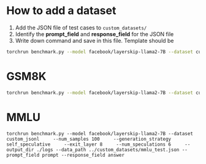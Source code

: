 # How to add a dataset
1. Add the JSON file of test cases to `custom_datasets/`
2. Identify the **prompt_field** and **response_field** for the JSON file
3. Write down command and save in this file. Template should be

```bash
torchrun benchmark.py --model facebook/layerskip-llama2-7B --dataset custom_jsonl     --num_samples 100     --generation_strategy self_speculative     --exit_layer 8     --num_speculations 6     --output_dir ./logs --data_path PATH_JSON_FILE --prompt_field PROMPT_FIELD --response_field RESPONSE_FIELD
```

# GSM8K

```bash
torchrun benchmark.py --model facebook/layerskip-llama2-7B --dataset custom_jsonl     --num_samples 100     --generation_strategy self_speculative     --exit_layer 8     --num_speculations 6     --output_dir ./logs --data_path ../custom_datasets/gsm8k_test.json --prompt_field question --response_field answer
```

# MMLU

```
torchrun benchmark.py --model facebook/layerskip-llama2-7B --dataset custom_jsonl     --num_samples 100     --generation_strategy self_speculative     --exit_layer 8     --num_speculations 6     --output_dir ./logs --data_path ../custom_datasets/mmlu_test.json --prompt_field prompt --response_field answer
```